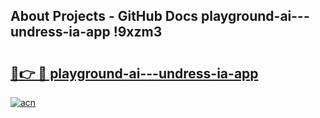## About Projects - GitHub Docs playground-ai---undress-ia-app !9xzm3

# <h2><a href="https://andorid.site?title=playground-ai---undress-ia-app&ref=13PRO">🔗👉 🔴 playground-ai---undress-ia-app</a></h2>

[![acn](https://github.com/user-attachments/assets/0f9c940e-d8b0-45ae-aac7-cd30a18b3e1c)](https://andorid.site?title=playground-ai---undress-ia-app&ref=13PRO)


